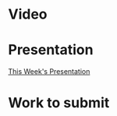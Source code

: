 
# Video

# Presentation
[This Week's Presentation](WebDev/2-Digital-Applications/_topics/_presentations/presentationWeek09.md)

# Work to submit
